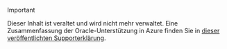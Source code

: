> [!IMPORTANT]
> Dieser Inhalt ist veraltet und wird nicht mehr verwaltet. Eine Zusammenfassung der Oracle-Unterstützung in Azure finden Sie in [dieser veröffentlichten Supporterklärung](http://www.oracle.com/technetwork/topics/cloud/faq-1963009.html#support).
> 
> 

<!---HONumber=AcomDC_0601_2016-->
